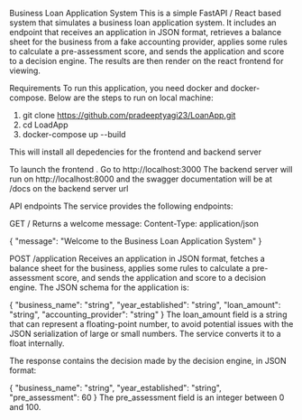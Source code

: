 Business Loan Application System
This is a simple FastAPI / React based system that simulates a business loan application system. It includes an endpoint that receives an application in JSON format, retrieves a balance sheet for the business from a fake accounting provider, applies some rules to calculate a pre-assessment score, and sends the application and score to a decision engine.
The results are then render on the react frontend for viewing.


Requirements
To run this application, you need docker and docker-compose. Below are the steps to run on local machine:

1. git clone https://github.com/pradeeptyagi23/LoanApp.git
2. cd LoadApp
3. docker-compose up --build

This will install all depedencies for the frontend and backend server

To launch the frontend . Go to http://localhost:3000
The backend server will run on http://localhost:8000 and the swagger documentation will be at /docs on the backend server url


API endpoints
The service provides the following endpoints:

GET /
Returns a welcome message:
Content-Type: application/json

{
    "message": "Welcome to the Business Loan Application System"
}


POST /application
Receives an application in JSON format, fetches a balance sheet for the business, applies some rules to calculate a pre-assessment score, and sends the application and score to a decision engine. The JSON schema for the application is:

{
    "business_name": "string",
    "year_established": "string",
    "loan_amount": "string",
    "accounting_provider": "string"
}
The loan_amount field is a string that can represent a floating-point number, to avoid potential issues with the JSON serialization of large or small numbers. The service converts it to a float internally.

The response contains the decision made by the decision engine, in JSON format:

{
    "business_name": "string",
    "year_established": "string",
    "pre_assessment": 60
}
The pre_assessment field is an integer between 0 and 100.
